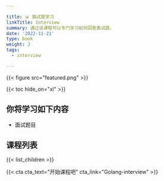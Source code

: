 ```yaml
---

title: 📊 面试题学习
linkTitle: Interview
summary: 通过该课程可以专门学习如何回答面试题。
date: '2022-11-21'
type: book
weight: 3
tags:
  - interview

---
```


{{< figure src="featured.png" >}}

{{< toc hide_on="xl" >}}

## 你将学习如下内容

- 面试题目

## 课程列表

{{< list_children >}}

{{< cta cta_text="开始课程吧" cta_link="Golang-interview" >}}
